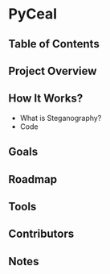 # PyCeal


## Table of Contents


## Project Overview

## How It Works? 
- What is Steganography?  
- Code

## Goals


## Roadmap

## Tools


## Contributors

## Notes
